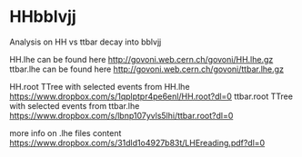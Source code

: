 # HHbblvjj
Analysis on HH vs ttbar decay into bblvjj 

HH.lhe can be found here     http://govoni.web.cern.ch/govoni/HH.lhe.gz
ttbar.lhe can be found here  http://govoni.web.cern.ch/govoni/ttbar.lhe.gz

HH.root    TTree with selected events from HH.lhe   https://www.dropbox.com/s/1qplptpr4pe6enl/HH.root?dl=0
ttbar.root TTree with selected events from ttbar.lhe https://www.dropbox.com/s/lbnp107yvls5lhi/ttbar.root?dl=0

more info on .lhe files content  https://www.dropbox.com/s/31dld1o4927b83t/LHEreading.pdf?dl=0
